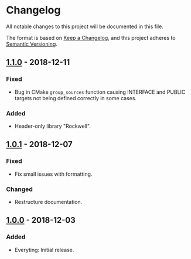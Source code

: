 # Changelog
All notable changes to this project will be documented in this file.

The format is based on [Keep a Changelog](https://keepachangelog.com/en/1.0.0/),
and this project adheres to [Semantic Versioning](https://semver.org/spec/v2.0.0.html).

## [1.1.0] - 2018-12-11
### Fixed
- Bug in CMake `group_sources` function causing INTERFACE and PUBLIC targets not being defined 
correctly in some cases.

### Added
- Header-only library "Rockwell".

## [1.0.1] - 2018-12-07
### Fixed
- Fix small issues with formatting.

### Changed
- Restructure documentation.

## [1.0.0] - 2018-12-03
### Added
- Everyting: Initial release.

[1.0.0]: https://github.com/rpasquay/scratch/releases/tag/v1.0.0
[1.0.1]: https://github.com/rpasquay/scratch/releases/tag/v1.0.1
[1.1.0]: https://github.com/rpasquay/scratch/releases/tag/v1.1.0
